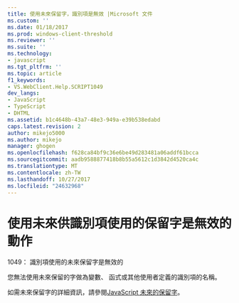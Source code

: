 ```yaml
---
title: 使用未來保留字，識別項是無效 |Microsoft 文件
ms.custom: ''
ms.date: 01/18/2017
ms.prod: windows-client-threshold
ms.reviewer: ''
ms.suite: ''
ms.technology:
- javascript
ms.tgt_pltfrm: ''
ms.topic: article
f1_keywords:
- VS.WebClient.Help.SCRIPT1049
dev_langs:
- JavaScript
- TypeScript
- DHTML
ms.assetid: b1c4648b-43a7-48e3-949a-e39b538edabd
caps.latest.revision: 2
author: mikejo5000
ms.author: mikejo
manager: ghogen
ms.openlocfilehash: f628ca84bf9c36e6be49d283481a06addf61bcca
ms.sourcegitcommit: aadb9588877418b8b55a5612c1d3842d4520ca4c
ms.translationtype: MT
ms.contentlocale: zh-TW
ms.lasthandoff: 10/27/2017
ms.locfileid: "24632968"
---
```

# <a name="the-use-of-a-future-reserved-word-for-an-identifier-is-invalid"></a>使用未來供識別項使用的保留字是無效的動作
1049： 識別項使用的未來保留字是無效的  
  
 您無法使用未來保留的字做為變數、 函式或其他使用者定義的識別項的名稱。  
  
 如需未來保留字的詳細資訊，請參閱[JavaScript 未來的保留字](../../javascript/reference/javascript-future-reserved-words.md)。